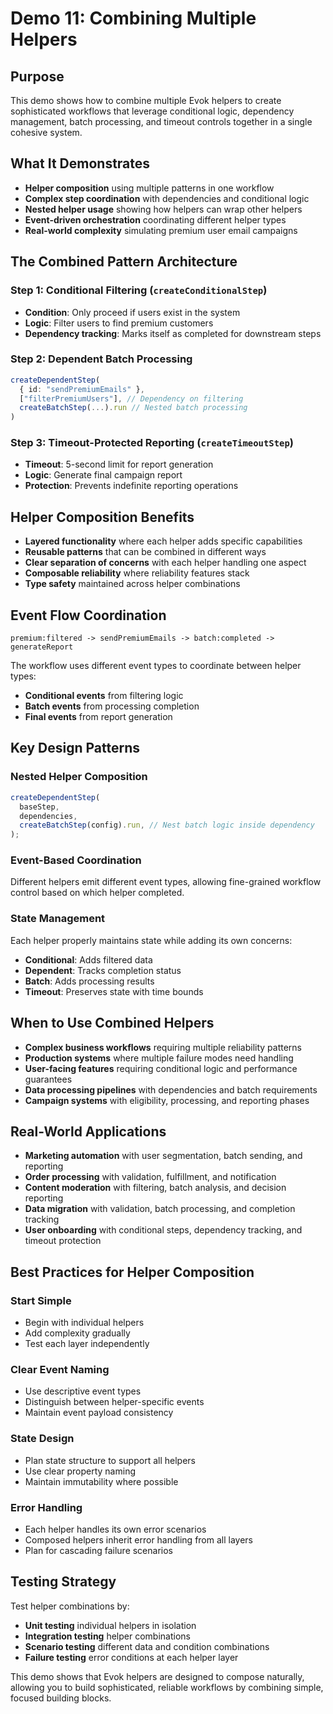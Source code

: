 # Demo 11: Combining Multiple Helpers

## Purpose

This demo shows how to combine multiple Evok helpers to create sophisticated workflows that leverage conditional logic, dependency management, batch processing, and timeout controls together in a single cohesive system.

## What It Demonstrates

- **Helper composition** using multiple patterns in one workflow
- **Complex step coordination** with dependencies and conditional logic
- **Nested helper usage** showing how helpers can wrap other helpers
- **Event-driven orchestration** coordinating different helper types
- **Real-world complexity** simulating premium user email campaigns

## The Combined Pattern Architecture

### Step 1: Conditional Filtering (`createConditionalStep`)

- **Condition**: Only proceed if users exist in the system
- **Logic**: Filter users to find premium customers
- **Dependency tracking**: Marks itself as completed for downstream steps

### Step 2: Dependent Batch Processing

```typescript
createDependentStep(
  { id: "sendPremiumEmails" },
  ["filterPremiumUsers"], // Dependency on filtering
  createBatchStep(...).run // Nested batch processing
)
```

### Step 3: Timeout-Protected Reporting (`createTimeoutStep`)

- **Timeout**: 5-second limit for report generation
- **Logic**: Generate final campaign report
- **Protection**: Prevents indefinite reporting operations

## Helper Composition Benefits

- **Layered functionality** where each helper adds specific capabilities
- **Reusable patterns** that can be combined in different ways
- **Clear separation of concerns** with each helper handling one aspect
- **Composable reliability** where reliability features stack
- **Type safety** maintained across helper combinations

## Event Flow Coordination

```
premium:filtered -> sendPremiumEmails -> batch:completed -> generateReport
```

The workflow uses different event types to coordinate between helper types:

- **Conditional events** from filtering logic
- **Batch events** from processing completion
- **Final events** from report generation

## Key Design Patterns

### Nested Helper Composition

```typescript
createDependentStep(
  baseStep,
  dependencies,
  createBatchStep(config).run, // Nest batch logic inside dependency
);
```

### Event-Based Coordination

Different helpers emit different event types, allowing fine-grained workflow control based on which helper completed.

### State Management

Each helper properly maintains state while adding its own concerns:

- **Conditional**: Adds filtered data
- **Dependent**: Tracks completion status
- **Batch**: Adds processing results
- **Timeout**: Preserves state with time bounds

## When to Use Combined Helpers

- **Complex business workflows** requiring multiple reliability patterns
- **Production systems** where multiple failure modes need handling
- **User-facing features** requiring conditional logic and performance guarantees
- **Data processing pipelines** with dependencies and batch requirements
- **Campaign systems** with eligibility, processing, and reporting phases

## Real-World Applications

- **Marketing automation** with user segmentation, batch sending, and reporting
- **Order processing** with validation, fulfillment, and notification
- **Content moderation** with filtering, batch analysis, and decision reporting
- **Data migration** with validation, batch processing, and completion tracking
- **User onboarding** with conditional steps, dependency tracking, and timeout protection

## Best Practices for Helper Composition

### Start Simple

- Begin with individual helpers
- Add complexity gradually
- Test each layer independently

### Clear Event Naming

- Use descriptive event types
- Distinguish between helper-specific events
- Maintain event payload consistency

### State Design

- Plan state structure to support all helpers
- Use clear property naming
- Maintain immutability where possible

### Error Handling

- Each helper handles its own error scenarios
- Composed helpers inherit error handling from all layers
- Plan for cascading failure scenarios

## Testing Strategy

Test helper combinations by:

- **Unit testing** individual helpers in isolation
- **Integration testing** helper combinations
- **Scenario testing** different data and condition combinations
- **Failure testing** error conditions at each helper layer

This demo shows that Evok helpers are designed to compose naturally, allowing you to build sophisticated, reliable workflows by combining simple, focused building blocks.
